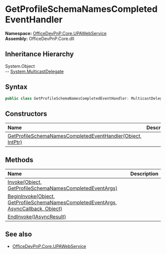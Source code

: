 # GetProfileSchemaNamesCompletedEventHandler
  

**Namespace:** [OfficeDevPnP.Core.UPAWebService](OfficeDevPnP.Core.UPAWebService.md)  
**Assembly:** OfficeDevPnP.Core.dll  
## Inheritance Hierarchy
System.Object  
-- [System.MulticastDelegate](System.MulticastDelegate.md)
## Syntax
```C#
public class GetProfileSchemaNamesCompletedEventHandler: MulticastDelegate
```
## Constructors
|**Name**|**Description**|
|:-----|:-----|
| [GetProfileSchemaNamesCompletedEventHandler(Object, IntPtr)](OfficeDevPnP.Core.UPAWebService.GetProfileSchemaNamesCompletedEventHandler.ctor1.md) | 
## Methods
|**Name**|**Description**|
|:-----|:-----|
| [Invoke(Object, GetProfileSchemaNamesCompletedEventArgs)](OfficeDevPnP.Core.UPAWebService.GetProfileSchemaNamesCompletedEventHandler.C2301434.md) | 
| [BeginInvoke(Object, GetProfileSchemaNamesCompletedEventArgs, AsyncCallback, Object)](OfficeDevPnP.Core.UPAWebService.GetProfileSchemaNamesCompletedEventHandler.79FCA42D.md) | 
| [EndInvoke(IAsyncResult)](OfficeDevPnP.Core.UPAWebService.GetProfileSchemaNamesCompletedEventHandler.C9867657.md) | 
## See also
- [OfficeDevPnP.Core.UPAWebService](OfficeDevPnP.Core.UPAWebService.md)
